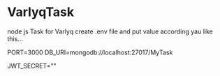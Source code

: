 # VarlyqTask
node js Task for Varlyq
create .env file and put value according yau like this...

PORT=3000
DB_URI=mongodb://localhost:27017/MyTask

JWT_SECRET="<thisismysecretkey>"
